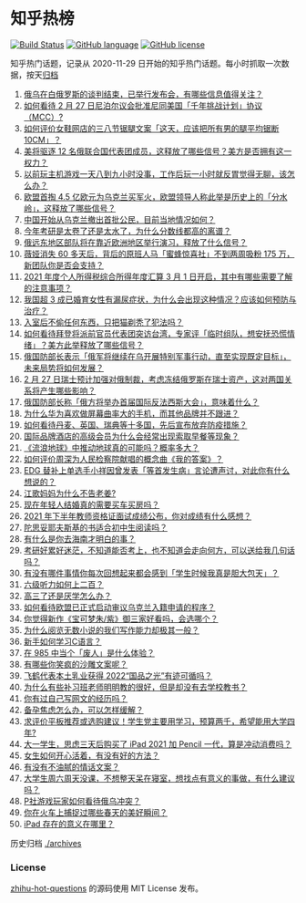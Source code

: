 # 知乎热榜
[![Build Status](https://github.com/ToWeLong/zhihu-hot-questions/workflows/CI/badge.svg)](https://github.com/ToWeLong/zhihu-hot-questions/actions)
[![GitHub language](https://img.shields.io/badge/language-golang-orange.svg)](https://golang.org/)
[![GitHub license](https://img.shields.io/github/license/ToWeLong/zhihu-hot-questions)](https://github.com/ToWeLong/zhihu-hot-questions/blob/main/LICENSE)

知乎热门话题，记录从 2020-11-29 日开始的知乎热门话题。每小时抓取一次数据，按天[归档](./archives)

<!-- BEGIN -->

1. [俄乌在白俄罗斯的谈判结束，已举行发布会，有哪些信息值得关注？](https://www.zhihu.com/question/519306893)
1. [如何看待 2 月 27 日尼泊尔议会批准尼同美国「千年挑战计划」协议（MCC）?](https://www.zhihu.com/question/519245079)
1. [如何评价女鞋网店的三八节锯腿文案「这天，应该把所有男的腿平均锯断 10CM」？](https://www.zhihu.com/question/519140960)
1. [美将驱逐 12 名俄联合国代表团成员，这释放了哪些信号？美方是否拥有这一权力？](https://www.zhihu.com/question/519336797)
1. [以前玩主机游戏一天八到九小时没事，工作后玩一小时就反胃觉得无聊，该怎么办？](https://www.zhihu.com/question/364435533)
1. [欧盟首掏 4.5 亿欧元为乌克兰买军火，欧盟领导人称此举是历史上的「分水岭」，这释放了哪些信号？](https://www.zhihu.com/question/519159838)
1. [中国开始从乌克兰撤出首批公民，目前当地情况如何？](https://www.zhihu.com/question/519308327)
1. [今年考研是太卷了还是太水了，为什么分数线都高的离谱？](https://www.zhihu.com/question/518265124)
1. [俄远东地区部队将在靠近欧洲地区举行演习，释放了什么信号？](https://www.zhihu.com/question/519382988)
1. [薇娅消失 60 多天后，背后的原班人马「蜜蜂惊喜社」不到两周吸粉 175 万，新团队你是否会支持？](https://www.zhihu.com/question/519041363)
1. [2021 年度个人所得税综合所得年度汇算 3 月 1 日开启，其中有哪些需要了解的注意事项？](https://www.zhihu.com/question/519346145)
1. [我国超 3 成已婚育女性有漏尿症状，为什么会出现这种情况？应该如何预防与治疗？](https://www.zhihu.com/question/519153152)
1. [入室后不偷任何东西，只把猫剃秃了犯法吗？](https://www.zhihu.com/question/517436768)
1. [如何看待拜登将派前官员代表团突访台湾，专家评「临时组队，想安抚恐慌情绪」？美方此举释放了哪些信号？](https://www.zhihu.com/question/519355369)
1. [俄国防部长表示「俄军将继续在乌开展特别军事行动，直至实现既定目标」，未来局势将如何发展？](https://www.zhihu.com/question/519433741)
1. [2 月 27 日瑞士预计加强对俄制裁，考虑冻结俄罗斯在瑞士资产，这对两国关系将产生哪些影响？](https://www.zhihu.com/question/519152214)
1. [俄国防部长称「俄方将举办首届国际反法西斯大会」，意味着什么？](https://www.zhihu.com/question/519440495)
1. [为什么华为喜欢做屏幕曲率大的手机，而其他品牌并不跟进？](https://www.zhihu.com/question/517912996)
1. [如何看待丹麦、英国、瑞典等十多国，先后宣布放弃防疫措施？](https://www.zhihu.com/question/518931459)
1. [国际品牌酒店的高级会员为什么会经常出现索取早餐等现象？](https://www.zhihu.com/question/35961532)
1. [《流浪地球》中推动地球真的可能吗？概率多大？](https://www.zhihu.com/question/336238971)
1. [如何评价周深为人民检察院献唱的概念曲《我的答案》？](https://www.zhihu.com/question/519254862)
1. [EDG 替补上单选手小祥因曾发表「等首发生病」言论遭声讨，对此你有什么想说的？](https://www.zhihu.com/question/519192027)
1. [江歌妈妈为什么不告老姜?](https://www.zhihu.com/question/518969094)
1. [现在年轻人结婚真的需要买车买房吗？](https://www.zhihu.com/question/517873083)
1. [2021 年下半年教师资格证面试成绩公布，你对成绩有什么感想？](https://www.zhihu.com/question/519384280)
1. [陀思妥耶夫斯基的书适合初中生阅读吗？](https://www.zhihu.com/question/516189721)
1. [有什么是你去海南才明白的事？](https://www.zhihu.com/question/426013217)
1. [考研好累好迷茫，不知道能否考上，也不知道会走向何方，可以送给我几句话吗？](https://www.zhihu.com/question/519267634)
1. [有没有哪件事情你每次回想起来都会感到「学生时候我真是胆大包天」？](https://www.zhihu.com/question/519250019)
1. [六级听力如何上二百？](https://www.zhihu.com/question/361688103)
1. [高三了还是厌学怎么办？](https://www.zhihu.com/question/519407233)
1. [如何看待欧盟已正式启动审议乌克兰入籍申请的程序？](https://www.zhihu.com/question/519366165)
1. [你觉得新作《宝可梦朱/紫》御三家好看吗，会选哪个？](https://www.zhihu.com/question/519174862)
1. [为什么阅览无数小说的我们写作能力却极其一般？](https://www.zhihu.com/question/512918268)
1. [新手如何学习C语言？](https://www.zhihu.com/question/269928503)
1. [在 985 中当个「废人」是什么体验？](https://www.zhihu.com/question/518179833)
1. [有哪些你笑疯的沙雕文案呢？](https://www.zhihu.com/question/502287915)
1. [飞鹤代表本土乳业获得 2022“国品之光”有迹可循吗？](https://www.zhihu.com/question/518449314)
1. [为什么有些补习班老师明明教的很好，但是却没有去学校教书？](https://www.zhihu.com/question/517055285)
1. [你有过自己写网文的经历吗？](https://www.zhihu.com/question/518314719)
1. [备孕焦虑怎么办，可以怎样缓解？](https://www.zhihu.com/question/505381077)
1. [求评价平板推荐或选购建议！学生党主要用学习，预算两千，希望能用大学四年?](https://www.zhihu.com/question/519326667)
1. [大一学生，思虑三天后购买了 iPad 2021 加 Pencil 一代，算是冲动消费吗？](https://www.zhihu.com/question/517940222)
1. [女生如何开心活着，有没有好的方法？](https://www.zhihu.com/question/519351982)
1. [有没有不油腻的情话文案？](https://www.zhihu.com/question/461738801)
1. [大学生周六周天没课，不想整天呆在寝室，想找点有意义的事做，有什么建议吗？](https://www.zhihu.com/question/519246133)
1. [P社游戏玩家如何看待俄乌冲突？](https://www.zhihu.com/question/518898251)
1. [你在火车上捕捉过哪些春天的美好瞬间？](https://www.zhihu.com/question/518040131)
1. [iPad 存在的意义在哪里？](https://www.zhihu.com/question/518408597)

<!-- END -->

历史归档 [./archives](./archives)


### License
[zhihu-hot-questions](https://github.com/towelong/zhihu-hot-questions) 的源码使用 MIT License 发布。